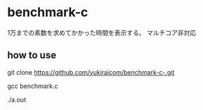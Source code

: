 # benchmark-c
1万までの素数を求めてかかった時間を表示する。
マルチコア非対応
## how to use 
git clone https://github.com/yukiraicom/benchmark-c-.git

gcc benchmark.c

./a.out
